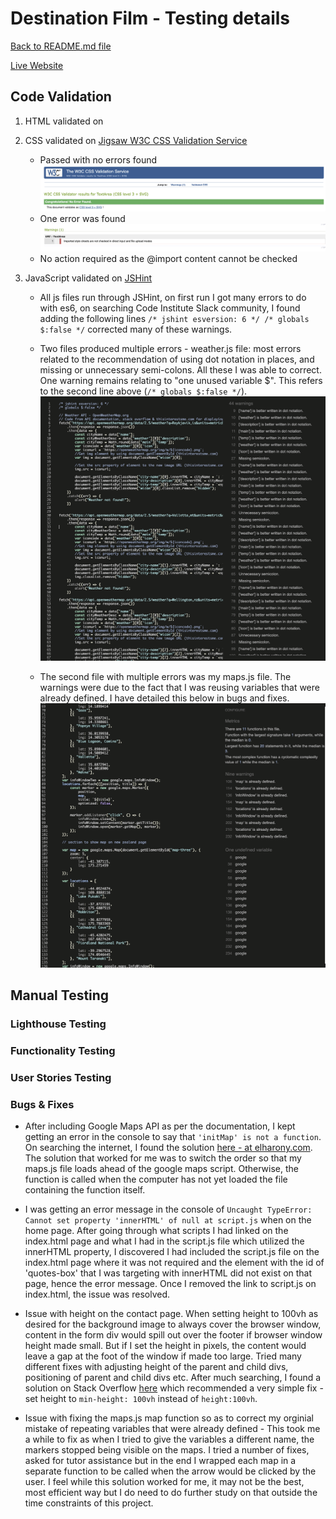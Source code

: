 # Destination Film - Testing details

[Back to README.md file](README.md)

[Live Website](https://mosull20.github.io/destination-film-ms2/)

## Code Validation

1. HTML validated on 
2. CSS validated on [Jigsaw W3C CSS Validation Service](https://jigsaw.w3.org/css-validator/validator)
    *  Passed with no errors found
![Error image](assets/testing-images/css-valid-result.png)
    * One error was found
![Warning image](assets/testing-images/css-valid-warn.png)
    * No action required as the @import content cannot be checked


3. JavaScript validated on [JSHint](https://jshint.com/)

    * All js files run through JSHint, on first run I got many errors to do with es6, on searching Code Institute Slack community, I found adding the following lines `/* jshint esversion: 6 */
/* globals $:false */` corrected many of these warnings. 
    * Two files produced multiple errors - 
    weather.js file: most errors related to the recommendation of using dot notation in places, and missing or unnecessary semi-colons. All these I was able to correct. One warning remains relating to "one unused variable $". This refers to the second line above (`/* globals $:false */`). 
    ![Warning image](assets/testing-images/weather-jshint-warnings.png)

    * The second file with multiple errors was my maps.js file. The warnings were due to the fact that I was reusing variables that were already defined. I have detailed this below in bugs and fixes. 
    ![Warning image](assets/testing-images/maps-jshint-warnings.png)

    
## Manual Testing
### Lighthouse Testing
### Functionality Testing
### User Stories Testing
### Bugs & Fixes

* After including Google Maps API as per the documentation, I kept getting an error in the console to say that `'initMap' is not a function`. On searching the internet, I found the solution [here - at elharony.com](https://www.elharony.com/initmap-is-not-a-function/). The solution that worked for me was to switch the order so that my maps.js file loads ahead of the google maps script. Otherwise, the function is called when the computer has not yet loaded the file containing the function itself. 

* I was getting an error message in the console of `Uncaught TypeError: Cannot set property 'innerHTML' of null at script.js` when on the home page. After going through what scripts I had linked on the index.html page and what I had in the script.js file which utilized the innerHTML property, I discovered I had included the script.js file on the index.html page where it was not required and the element with the id of 'quotes-box' that I was targeting with innerHTML did not exist on that page, hence the error message. Once I removed the link to script.js on index.html, the issue was resolved. 

* Issue with height on the contact page. When setting height to 100vh as desired for the background image to always cover the browser window, content in the form div would spill out over the footer if browser window height made small. But if I set the height in pixels, the content would leave a gap at the foot of the window if made too large. Tried many different fixes with adjusting height of the parent and child divs, positioning of parent and child divs etc. After much searching, I found a solution on Stack Overflow [here](https://stackoverflow.com/questions/52394425/100vh-cuts-off-content-when-window-height-is-small) which recommended a very simple fix - set height to `min-height: 100vh` instead of `height:100vh`.

* Issue with fixing the maps.js map function so as to correct my orginial mistake of repeating variables that were already defined - This took me a while to fix as when I tried to give the variables a different name, the markers stopped being visible on the maps. I tried a number of fixes, asked for tutor assistance but in the end I wrapped each map in a separate function to be called when the arrow would be clicked by the user. I feel while this solution worked for me, it may not be the best, most efficient way but I do need to do further study on that outside the time constraints of this project. 